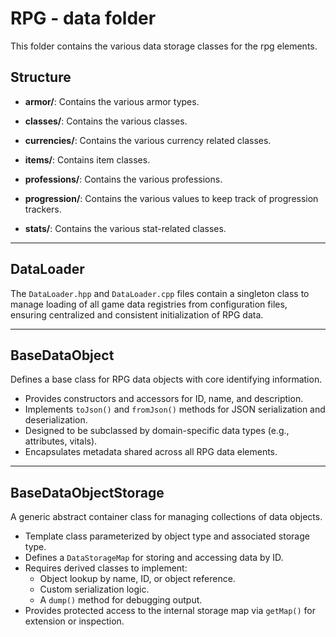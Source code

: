 # RPG - data folder

This folder contains the various data storage classes for the rpg elements.
  
## Structure
- **armor/**: Contains the various armor types.
  
- **classes/**: Contains the various classes.
  
- **currencies/**: Contains the various currency related classes.

- **items/**: Contains item classes.

- **professions/**: Contains the various professions.

- **progression/**: Contains the various values to keep track of progression trackers.

- **stats/**: Contains the various stat-related classes. 

---
  
## DataLoader

The `DataLoader.hpp` and `DataLoader.cpp` files contain a singleton class to manage loading of all game data registries from configuration files, ensuring centralized and consistent initialization of RPG data.

---

## BaseDataObject

Defines a base class for RPG data objects with core identifying information.

- Provides constructors and accessors for ID, name, and description.
- Implements `toJson()` and `fromJson()` methods for JSON serialization and deserialization.
- Designed to be subclassed by domain-specific data types (e.g., attributes, vitals).
- Encapsulates metadata shared across all RPG data elements.

---

## BaseDataObjectStorage

A generic abstract container class for managing collections of data objects.

- Template class parameterized by object type and associated storage type.
- Defines a `DataStorageMap` for storing and accessing data by ID.
- Requires derived classes to implement:
    - Object lookup by name, ID, or object reference.
    - Custom serialization logic.
    - A `dump()` method for debugging output.
- Provides protected access to the internal storage map via `getMap()` for extension or inspection.
